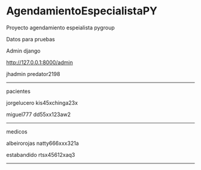 # AgendamientoEspecialistaPY
Proyecto agendamiento espeialista pygroup

Datos para pruebas

Admin django

http://127.0.0.1:8000/admin

jhadmin
predator2198

-------------------------------------

pacientes

jorgelucero
kis45xchinga23x

miguel777
dd55xx123aw2


-------------------------------------

medicos

albeirorojas
natty666xxx321a

estabandido
rtsx45612xaq3

--------------------------------------
